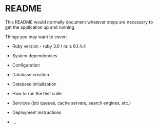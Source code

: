 # README

This README would normally document whatever steps are necessary to get the
application up and running.

Things you may want to cover:

* Ruby version - ruby 3.0 / rails 6.1.4.4

* System dependencies

* Configuration

* Database creation

* Database initialization

* How to run the test suite

* Services (job queues, cache servers, search engines, etc.)

* Deployment instructions

* ...
